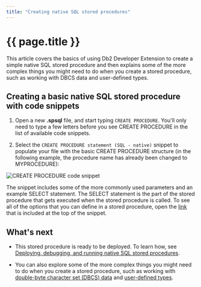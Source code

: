 ```yaml
---
title: "Creating native SQL stored procedures"
---
```


# {{ page.title }}

This article covers the basics of using Db2 Developer Extension to create a simple native SQL stored procedure and then explains some of the more complex things you might need to do when you create a stored procedure, such as working with DBCS data and user-defined types.

## Creating a basic native SQL stored procedure with code snippets

1. Open a new **.spsql** file, and start typing `CREATE PROCEDURE`. You'll only need to type a few letters before you see CREATE PROCEDURE in the list of available code snippets.

2. Select the `CREATE PROCEDURE statement (SQL - native)` snippet to populate your file with the basic CREATE PROCEDURE structure (in the following example, the procedure name has already been changed to MYPROCEDURE):

![CREATE PROCEDURE code snippet]({{site.baseurl}}/assets/images/nsp-basics-create-nsp.png)

The snippet includes some of the more commonly used parameters and an example SELECT statement. The SELECT statement is the part of the stored procedure that gets executed when the stored procedure is called. To see all of the options that you can define in a stored procedure, open the [link](https://www.ibm.com/support/knowledgecenter/SSEPEK_13.0.0/sqlref/src/tpc/db2z_sql_createproceduresqlnative.html) that is included at the top of the snippet.

## What's next

- This stored procedure is ready to be deployed. To learn how, see [Deploying, debugging, and running native SQL stored procedures]({{site.baseurl}}/docs/working-with-stored-procedures/deploying-debugging-running-native-sql-stored-procedures.html).

- You can also explore some of the more complex things you might need to do when you create a stored procedure, such as working with [double-byte character set (DBCS) data]({{site.baseurl}}/docs/working-with-stored-procedures/working-with-dbcs-data.html) and [user-defined types]({{site.baseurl}}/docs/working-with-stored-procedures/working-with-user-defined-types.html).

